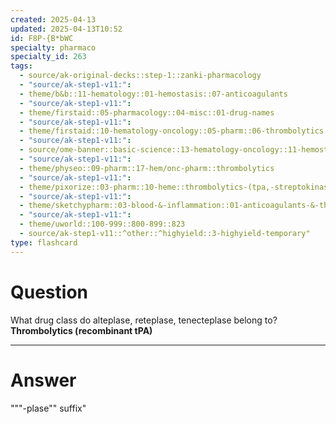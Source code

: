 ```yaml
---
created: 2025-04-13
updated: 2025-04-13T10:52
id: F8P-{B*bWC
specialty: pharmaco
specialty_id: 263
tags:
  - source/ak-original-decks::step-1::zanki-pharmacology
  - "source/ak-step1-v11:": 
  - theme/b&b::11-hematology::01-hemostasis::07-anticoagulants
  - "source/ak-step1-v11:": 
  - theme/firstaid::05-pharmacology::04-misc::01-drug-names
  - "source/ak-step1-v11:": 
  - theme/firstaid::10-hematology-oncology::05-pharm::06-thrombolytics
  - "source/ak-step1-v11:": 
  - source/ome-banner::basic-science::13-hematology-oncology::11-hemostasis
  - "source/ak-step1-v11:": 
  - theme/physeo::09-pharm::17-hem/onc-pharm::thrombolytics
  - "source/ak-step1-v11:": 
  - theme/pixorize::03-pharm::10-heme::thrombolytics-(tpa,-streptokinase,-urokinase)
  - "source/ak-step1-v11:": 
  - theme/sketchypharm::03-blood-&-inflammation::01-anticoagulants-&-thrombolytics::04-thrombolytics
  - "source/ak-step1-v11:": 
  - theme/uworld::100-999::800-899::823
  - source/ak-step1-v11::^other::^highyield::3-highyield-temporary"
type: flashcard
---
```


# Question
What drug class do alteplase, reteplase, tenecteplase belong to?    **Thrombolytics (recombinant tPA)**

---

# Answer
"""-plase"" suffix"